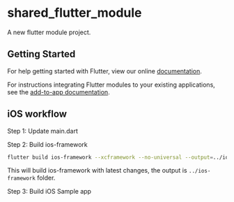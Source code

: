 # shared_flutter_module

A new flutter module project.

## Getting Started

For help getting started with Flutter, view our online
[documentation](https://flutter.dev/).

For instructions integrating Flutter modules to your existing applications,
see the [add-to-app documentation](https://flutter.dev/docs/development/add-to-app).

## iOS workflow

Step 1: Update main.dart

Step 2: Build ios-framework
```bash
flutter build ios-framework --xcframework --no-universal --output=../ios-framework
```
This will build ios-framework with latest changes, the output is `../ios-framework` folder.

Step 3: Build iOS Sample app
